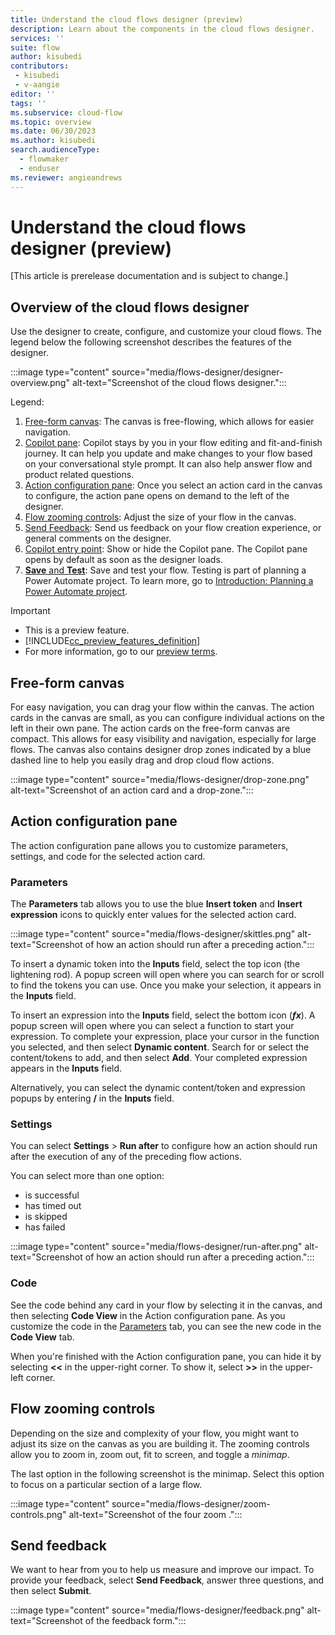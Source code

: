 ```yaml
---
title: Understand the cloud flows designer (preview)
description: Learn about the components in the cloud flows designer.
services: ''
suite: flow
author: kisubedi
contributors:
 - kisubedi
 - v-aangie
editor: ''
tags: ''
ms.subservice: cloud-flow
ms.topic: overview
ms.date: 06/30/2023
ms.author: kisubedi
search.audienceType: 
  - flowmaker
  - enduser
ms.reviewer: angieandrews
---
```


# Understand the cloud flows designer (preview)

[This article is prerelease documentation and is subject to change.]

## Overview of the cloud flows designer

Use the designer to create, configure, and customize your cloud flows. The legend below the following screenshot describes the features of the designer.

:::image type="content" source="media/flows-designer/designer-overview.png" alt-text="Screenshot of the cloud flows designer.":::

Legend:

1. [Free-form canvas](#free-form-canvas): The canvas is free-flowing, which allows for easier navigation.
1. [Copilot pane](get-started-with-copilot.md): Copilot stays by you in your flow editing and fit-and-finish journey. It can help you update and make changes to your flow based on your conversational style prompt. It can also help answer flow and product related  questions.
1. [Action configuration pane](#action-configuration-pane): Once you select an action card in the canvas to configure, the action pane opens on demand to the left of the designer.
1. [Flow zooming controls](#flow-zooming-controls): Adjust the size of your flow in the canvas.
1. [Send Feedback](#send-feedback): Send us feedback on your flow creation experience, or general comments on the designer.
1. [Copilot entry point](get-started-with-copilot.md): Show or hide the Copilot pane. The Copilot pane opens by default as soon as the designer loads.
1. [**Save** and **Test**](guidance/planning/introduction.md): Save and test your flow. Testing is part of planning a Power Automate project. To learn more, go to [Introduction: Planning a Power Automate project](guidance/planning/introduction.md).

> [!IMPORTANT]
> - This is a preview feature.
> - [!INCLUDE[cc_preview_features_definition](includes/cc-preview-features-definition.md)]
>- For more information, go to our [preview terms](https://powerplatform.microsoft.com/legaldocs/supp-powerplatform-preview/).

## Free-form canvas

For easy navigation, you can drag your flow within the canvas. The action cards in the canvas are small, as you can configure individual actions on the left in their own pane. The action cards on the free-form canvas are compact. This allows for easy visibility and navigation, especially for large flows. The canvas also contains designer drop zones indicated by a blue dashed line to help you easily drag and drop cloud flow actions.  

:::image type="content" source="media/flows-designer/drop-zone.png" alt-text="Screenshot of an action card and a drop-zone.":::

## Action configuration pane

The action configuration pane allows you to customize parameters, settings, and code for the selected action card.

### Parameters

The **Parameters** tab allows you to use the blue **Insert token** and **Insert expression** icons to quickly enter values for the selected action card.

:::image type="content" source="media/flows-designer/skittles.png" alt-text="Screenshot of how an action should run after a preceding action.":::

To insert a dynamic token into the **Inputs** field, select the top icon (the lightening rod). A popup screen will open where you can search for or scroll to find the tokens you can use. Once you make your selection, it appears in the **Inputs** field.

To insert an expression into the **Inputs** field, select the bottom icon (***fx***). A popup screen will open where you can select a function to start your expression. To complete your expression, place your cursor in the function you selected, and then select **Dynamic content**. Search for or select the content/tokens to add, and then select **Add**. Your completed expression appears in the **Inputs** field.

Alternatively, you can select the dynamic content/token and expression popups by entering **/** in the **Inputs** field.

### Settings

You can select **Settings** > **Run after** to configure how an action should run after the execution of any of the preceding flow actions.

You can select more than one option:

- is successful
- has timed out
- is skipped
- has failed

:::image type="content" source="media/flows-designer/run-after.png" alt-text="Screenshot of how an action should run after a preceding action.":::

### Code

See the code behind any card in your flow by selecting it in the canvas, and then selecting **Code View** in the Action configuration pane. As you customize the code in the [Parameters](#parameters) tab, you can see the new code in the  **Code View** tab.

When you're finished with the Action configuration pane, you can hide it by selecting **<<** in the upper-right corner. To show it, select **>>** in the upper-left corner.

## Flow zooming controls

Depending on the size and complexity of your flow, you might want to adjust its size on the canvas as you are building it. The zooming controls allow you to zoom in, zoom out, fit to screen, and toggle a *minimap*.

The last option in the following screenshot is the minimap. Select this option to focus on a particular section of a large flow.

:::image type="content" source="media/flows-designer/zoom-controls.png" alt-text="Screenshot of the four zoom .":::

## Send feedback

We want to hear from you to help us measure and improve our impact. To provide your feedback, select **Send Feedback**, answer three questions, and then select **Submit**.

:::image type="content" source="media/flows-designer/feedback.png" alt-text="Screenshot of the feedback form.":::
